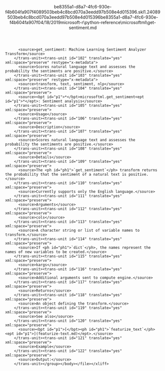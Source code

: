<?xml version="1.0"?><xliff version="1.2" xmlns="urn:oasis:names:tc:xliff:document:1.2" xmlns:xsi="http://www.w3.org/2001/XMLSchema-instance" xsi:schemaLocation="urn:oasis:names:tc:xliff:document:1.2 xliff-core-1.2-transitional.xsd"><file datatype="xml" original="get-sentiment.md" source-language="en-US" target-language="en-US"><header><tool tool-id="mdxliff" tool-name="mdxliff" tool-version="1.0-d1654b2" tool-company="Microsoft" /><xliffext:skl_file_name xmlns:xliffext="urn:microsoft:content:schema:xliffextensions">be8355a1-d8a7-4fc6-930e-f4b604fa907f4089503beb4c8bcd070a3eedd97b508e4d015396.skl</xliffext:skl_file_name><xliffext:version xmlns:xliffext="urn:microsoft:content:schema:xliffextensions">1.2</xliffext:version><xliffext:ms.openlocfilehash xmlns:xliffext="urn:microsoft:content:schema:xliffextensions">4089503beb4c8bcd070a3eedd97b508e4d015396</xliffext:ms.openlocfilehash><xliffext:ms.sourcegitcommit xmlns:xliffext="urn:microsoft:content:schema:xliffextensions">be8355a1-d8a7-4fc6-930e-f4b604fa907f</xliffext:ms.sourcegitcommit><xliffext:ms.lasthandoff xmlns:xliffext="urn:microsoft:content:schema:xliffextensions">04/18/2019</xliffext:ms.lasthandoff><xliffext:ms.openlocfilepath xmlns:xliffext="urn:microsoft:content:schema:xliffextensions">microsoft-r\python-reference\microsoftml\get-sentiment.md</xliffext:ms.openlocfilepath></header><body><group id="content" extype="content"><trans-unit id="101" translate="yes" xml:space="preserve" restype="x-metadata">
          <source>get_sentiment: Machine Learning Sentiment Analyzer Transform</source>
        </trans-unit><trans-unit id="102" translate="yes" xml:space="preserve" restype="x-metadata">
          <source>Scores natural language text and assesses the probability the sentiments are positive.</source>
        </trans-unit><trans-unit id="103" translate="yes" xml:space="preserve" restype="x-metadata">
          <source>transform, text, sentiment, nlp</source>
        </trans-unit><trans-unit id="104" translate="yes" xml:space="preserve">
          <source><bpt id="p1">*</bpt>microsoftml.get_sentiment<ept id="p1">*</ept>: Sentiment analysis</source>
        </trans-unit><trans-unit id="105" translate="yes" xml:space="preserve">
          <source>Usage</source>
        </trans-unit><trans-unit id="106" translate="yes" xml:space="preserve">
          <source>Description</source>
        </trans-unit><trans-unit id="107" translate="yes" xml:space="preserve">
          <source>Scores natural language text and assesses the probability the sentiments are positive.</source>
        </trans-unit><trans-unit id="108" translate="yes" xml:space="preserve">
          <source>Details</source>
        </trans-unit><trans-unit id="109" translate="yes" xml:space="preserve">
          <source>The <ph id="ph1">`get_sentiment`</ph> transform returns the probability that the sentiment of a natural text is positive.</source>
        </trans-unit><trans-unit id="110" translate="yes" xml:space="preserve">
          <source>Currently supports only the English language.</source>
        </trans-unit><trans-unit id="111" translate="yes" xml:space="preserve">
          <source>Arguments</source>
        </trans-unit><trans-unit id="112" translate="yes" xml:space="preserve">
          <source>cols</source>
        </trans-unit><trans-unit id="113" translate="yes" xml:space="preserve">
          <source>A character string or list of variable names to transform.</source>
        </trans-unit><trans-unit id="114" translate="yes" xml:space="preserve">
          <source>If <ph id="ph1">`dict`</ph>, the names represent the names of new variables to be created.</source>
        </trans-unit><trans-unit id="115" translate="yes" xml:space="preserve">
          <source>kargs</source>
        </trans-unit><trans-unit id="116" translate="yes" xml:space="preserve">
          <source>Additional arguments sent to compute engine.</source>
        </trans-unit><trans-unit id="117" translate="yes" xml:space="preserve">
          <source>Returns</source>
        </trans-unit><trans-unit id="118" translate="yes" xml:space="preserve">
          <source>An object defining the transform.</source>
        </trans-unit><trans-unit id="119" translate="yes" xml:space="preserve">
          <source>See also</source>
        </trans-unit><trans-unit id="120" translate="yes" xml:space="preserve">
          <source><bpt id="p1">[</bpt><ph id="ph1">`featurize_text`</ph><ept id="p1">](featurize-text.md)</ept>.</source>
        </trans-unit><trans-unit id="121" translate="yes" xml:space="preserve">
          <source>Example</source>
        </trans-unit><trans-unit id="122" translate="yes" xml:space="preserve">
          <source>Output:</source>
        </trans-unit></group></body></file></xliff>
